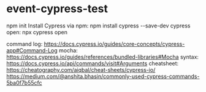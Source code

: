 # event-cypress-test
npm init
Install Cypress via npm: npm install cypress --save-dev
cypress open: npx cypress open

command log: https://docs.cypress.io/guides/core-concepts/cypress-app#Command-Log
mocha: https://docs.cypress.io/guides/references/bundled-libraries#Mocha
syntax: https://docs.cypress.io/api/commands/visit#Arguments
cheatsheet: https://cheatography.com/aiqbal/cheat-sheets/cypress-io/ 
https://medium.com/@anshita.bhasin/commonly-used-cypress-commands-5ba0f7b55cfc
